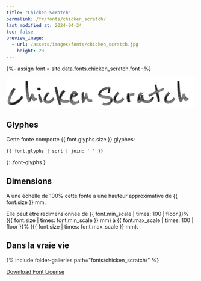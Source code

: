 ```yaml
---
title: "Chicken Scratch"
permalink: /fr/fonts/chicken_scratch/
last_modified_at: 2024-04-24
toc: false
preview_image:
  - url: /assets/images/fonts/chicken_scratch.jpg
    height: 28
---
```

{%- assign font = site.data.fonts.chicken_scratch.font -%}

![Chicken Scratch](/assets/images/fonts/chicken_scratch.jpg)

## Glyphes

Cette fonte comporte  {{ font.glyphs.size }} glyphes:

```
{{ font.glyphs | sort | join: ' ' }}
```
{: .font-glyphs }


## Dimensions

A une échelle de  100% cette fonte a une hauteur approximative de  {{ font.size }} mm. 

Elle peut être redimensionnée  de {{ font.min_scale | times: 100 | floor }}% ({{ font.size | times: font.min_scale }} mm)
à {{ font.max_scale | times: 100 | floor }}% ({{ font.size | times: font.max_scale }} mm).


## Dans la vraie vie

{% include folder-galleries path="fonts/chicken_scratch/" %}

[Download Font License](https://github.com/inkstitch/inkstitch/tree/main/fonts/violin_serif/LICENSE)
